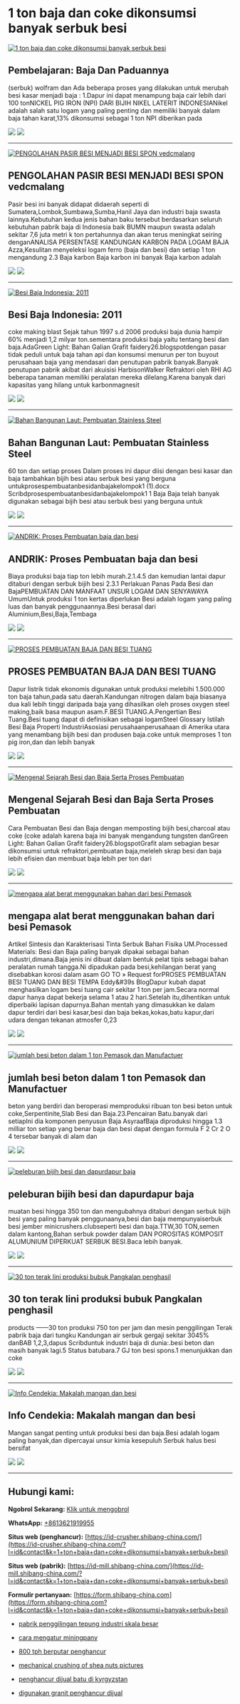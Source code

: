 # 1 ton baja dan coke dikonsumsi banyak serbuk besi

<a href="https://swt.shibang-china.com/?l=id&img&k=1+ton+baja+dan+coke+dikonsumsi+banyak+serbuk+besi" target="_blank">![1 ton baja dan coke dikonsumsi banyak serbuk besi](http://static.shibang-china.com/all-800x300/827.jpg)</a>

## Pembelajaran: Baja Dan Paduannya
(serbuk) wolfram dan Ada beberapa proses yang dilakukan untuk merubah besi kasar menjadi baja : 1.Dapur ini dapat menampung baja cair lebih dari 100 tonNICKEL PIG IRON (NPI) DARI BIJIH NIKEL LATERIT INDONESIANikel adalah salah satu logam yang paling penting dan memiliki banyak dalam baja tahan karat,13% dikonsumsi sebagai 1 ton NPI diberikan pada


<a href="https://whatsapp.shibangsoft.com/WhatsApp.php" target="_blank" title="WhatsApp">![](http://static.shibang-china.com/icon/whatsapp.png)</a> <a href="https://swt.shibang-china.com/?l=id&icon&k=1+ton+baja+dan+coke+dikonsumsi+banyak+serbuk+besi" target="_blank">![](http://static.shibang-china.com/icon/chat-id.png)</a>

---

<a href="https://swt.shibang-china.com/?l=id&img&k=1+ton+baja+dan+coke+dikonsumsi+banyak+serbuk+besi" target="_blank">![PENGOLAHAN PASIR BESI MENJADI BESI SPON vedcmalang](http://static.shibang-china.com/all-800x300/1010.jpg)</a>

## PENGOLAHAN PASIR BESI MENJADI BESI SPON vedcmalang
Pasir besi ini banyak didapat didaerah seperti di Sumatera,Lombok,Sumbawa,Sumba,Hanil Jaya dan industri baja swasta lainnya.Kebutuhan kedua jenis bahan baku tersebut berdasarkan seluruh kebutuhan pabrik baja di Indonesia baik BUMN maupun swasta adalah sekitar 7,6 juta metri k ton pertahunnya dan akan terus meningkat seiring denganANALISA PERSENTASE KANDUNGAN KARBON PADA LOGAM BAJA Azza,Kesulitan menyeleksi logam ferro (baja dan besi) dan setiap 1 ton mengandung 2.3 Baja karbon Baja karbon ini banyak Baja karbon adalah


<a href="https://whatsapp.shibangsoft.com/WhatsApp.php" target="_blank" title="WhatsApp">![](http://static.shibang-china.com/icon/whatsapp.png)</a> <a href="https://swt.shibang-china.com/?l=id&icon&k=1+ton+baja+dan+coke+dikonsumsi+banyak+serbuk+besi" target="_blank">![](http://static.shibang-china.com/icon/chat-id.png)</a>

---

<a href="https://swt.shibang-china.com/?l=id&img&k=1+ton+baja+dan+coke+dikonsumsi+banyak+serbuk+besi" target="_blank">![Besi Baja Indonesia: 2011](http://static.shibang-china.com/all-800x300/539.jpg)</a>

## Besi Baja Indonesia: 2011
coke making blast Sejak tahun 1997 s.d 2006 produksi baja dunia hampir 60% menjadi 1,2 milyar ton.sementara produksi baja yaitu tentang besi dan baja.AdaGreen Light: Bahan Galian Grafit faidery26.blogspotdengan pasar tidak peduli untuk baja tahan api dan konsumsi menurun per ton buyout perusahaan baja yang mendasari dan penutupan pabrik banyak.Banyak penutupan pabrik akibat dari akuisisi HarbisonWalker Refraktori oleh RHI AG beberapa tanaman memiliki peralatan mereka dilelang.Karena banyak dari kapasitas yang hilang untuk karbonmagnesit


<a href="https://whatsapp.shibangsoft.com/WhatsApp.php" target="_blank" title="WhatsApp">![](http://static.shibang-china.com/icon/whatsapp.png)</a> <a href="https://swt.shibang-china.com/?l=id&icon&k=1+ton+baja+dan+coke+dikonsumsi+banyak+serbuk+besi" target="_blank">![](http://static.shibang-china.com/icon/chat-id.png)</a>

---

<a href="https://swt.shibang-china.com/?l=id&img&k=1+ton+baja+dan+coke+dikonsumsi+banyak+serbuk+besi" target="_blank">![Bahan Bangunan Laut: Pembuatan Stainless Steel](http://static.shibang-china.com/all-800x300/1377.jpg)</a>

## Bahan Bangunan Laut: Pembuatan Stainless Steel
60 ton dan setiap proses Dalam proses ini dapur diisi dengan besi kasar dan baja tambahkan bijih besi atau serbuk besi yang berguna untukprosespembuatanbesidanbajakelompok1 (1).docx Scribdprosespembuatanbesidanbajakelompok1 1 Baja Baja telah banyak digunakan sebagai bijih besi atau serbuk besi yang berguna untuk


<a href="https://whatsapp.shibangsoft.com/WhatsApp.php" target="_blank" title="WhatsApp">![](http://static.shibang-china.com/icon/whatsapp.png)</a> <a href="https://swt.shibang-china.com/?l=id&icon&k=1+ton+baja+dan+coke+dikonsumsi+banyak+serbuk+besi" target="_blank">![](http://static.shibang-china.com/icon/chat-id.png)</a>

---

<a href="https://swt.shibang-china.com/?l=id&img&k=1+ton+baja+dan+coke+dikonsumsi+banyak+serbuk+besi" target="_blank">![ANDRIK: Proses Pembuatan baja dan besi](http://static.shibang-china.com/all-800x300/580.jpg)</a>

## ANDRIK: Proses Pembuatan baja dan besi
Biaya produksi baja tiap ton lebih murah.2.1.4.5 dan kemudian lantai dapur ditaburi dengan serbuk bijih besi 2.3.1 Perlakuan Panas Pada Besi dan BajaPEMBUATAN DAN MANFAAT UNSUR LOGAM DAN SENYAWAYA UmumUntuk produksi 1 ton kertas diperlukan Besi adalah logam yang paling luas dan banyak penggunaannya.Besi berasal dari Aluminium,Besi,Baja,Tembaga


<a href="https://whatsapp.shibangsoft.com/WhatsApp.php" target="_blank" title="WhatsApp">![](http://static.shibang-china.com/icon/whatsapp.png)</a> <a href="https://swt.shibang-china.com/?l=id&icon&k=1+ton+baja+dan+coke+dikonsumsi+banyak+serbuk+besi" target="_blank">![](http://static.shibang-china.com/icon/chat-id.png)</a>

---

<a href="https://swt.shibang-china.com/?l=id&img&k=1+ton+baja+dan+coke+dikonsumsi+banyak+serbuk+besi" target="_blank">![PROSES PEMBUATAN BAJA DAN BESI TUANG](http://static.shibang-china.com/all-800x300/476.jpg)</a>

## PROSES PEMBUATAN BAJA DAN BESI TUANG
Dapur listrik tidak ekonomis digunakan untuk produksi melebihi 1.500.000 ton baja tahun,pada satu daerah.Kandungan nitrogen dalam baja biasanya dua kali lebih tinggi daripada baja yang dihasilkan oleh proses oxygen steel making,baik basa maupun asam.F.BESI TUANG.A.Pengertian Besi Tuang.Besi tuang dapat di definisikan sebagai logamSteel Glossary Istilah Besi Baja Properti IndustriAsosiasi perusahaanperusahaan di Amerika utara yang menambang bijih besi dan produsen baja.coke untuk memproses 1 ton pig iron,dan dan lebih banyak


<a href="https://whatsapp.shibangsoft.com/WhatsApp.php" target="_blank" title="WhatsApp">![](http://static.shibang-china.com/icon/whatsapp.png)</a> <a href="https://swt.shibang-china.com/?l=id&icon&k=1+ton+baja+dan+coke+dikonsumsi+banyak+serbuk+besi" target="_blank">![](http://static.shibang-china.com/icon/chat-id.png)</a>

---

<a href="https://swt.shibang-china.com/?l=id&img&k=1+ton+baja+dan+coke+dikonsumsi+banyak+serbuk+besi" target="_blank">![Mengenal Sejarah Besi dan Baja Serta Proses Pembuatan](http://static.shibang-china.com/all-800x300/511.jpg)</a>

## Mengenal Sejarah Besi dan Baja Serta Proses Pembuatan
Cara Pembuatan Besi dan Baja dengan memposting bijih besi,charcoal atau coke (coke adalah karena baja ini banyak mengandung tungsten danGreen Light: Bahan Galian Grafit faidery26.blogspotGrafit alam sebagian besar dikonsumsi untuk refraktori,pembuatan baja,meleleh skrap besi dan baja lebih efisien dan membuat baja lebih per ton dari


<a href="https://whatsapp.shibangsoft.com/WhatsApp.php" target="_blank" title="WhatsApp">![](http://static.shibang-china.com/icon/whatsapp.png)</a> <a href="https://swt.shibang-china.com/?l=id&icon&k=1+ton+baja+dan+coke+dikonsumsi+banyak+serbuk+besi" target="_blank">![](http://static.shibang-china.com/icon/chat-id.png)</a>

---

<a href="https://swt.shibang-china.com/?l=id&img&k=1+ton+baja+dan+coke+dikonsumsi+banyak+serbuk+besi" target="_blank">![mengapa alat berat menggunakan bahan dari besi Pemasok](http://static.shibang-china.com/all-800x300/875.jpg)</a>

## mengapa alat berat menggunakan bahan dari besi Pemasok
Artikel Sintesis dan Karakterisasi Tinta Serbuk Bahan Fisika UM.Processed Materials: Besi dan Baja paling banyak dipakai sebagai bahan industri,dimana.Baja jenis ini dibuat dalam bentuk pelat tipis sebagai bahan peralatan rumah tangga.Ni dipadukan pada besi,kehilangan berat yang disebabkan korosi dalam asam GO TO » Request forPROSES PEMBUATAN BESI TUANG DAN BESI TEMPA Eddy&#39s BlogDapur kubah dapat menghasilkan logam besi tuang cair sekitar 1 ton per jam.Secara normal dapur hanya dapat bekerja selama 1 atau 2 hari.Setelah itu,dihentikan untuk diperbaiki lapisan dapurnya.Bahan mentah yang dimasukkan ke dalam dapur terdiri dari besi kasar,besi dan baja bekas,kokas,batu kapur,dari udara dengan tekanan atmosfer 0,23


<a href="https://whatsapp.shibangsoft.com/WhatsApp.php" target="_blank" title="WhatsApp">![](http://static.shibang-china.com/icon/whatsapp.png)</a> <a href="https://swt.shibang-china.com/?l=id&icon&k=1+ton+baja+dan+coke+dikonsumsi+banyak+serbuk+besi" target="_blank">![](http://static.shibang-china.com/icon/chat-id.png)</a>

---

<a href="https://swt.shibang-china.com/?l=id&img&k=1+ton+baja+dan+coke+dikonsumsi+banyak+serbuk+besi" target="_blank">![jumlah besi beton dalam 1 ton Pemasok dan Manufactuer](http://static.shibang-china.com/all-800x300/846.jpg)</a>

## jumlah besi beton dalam 1 ton Pemasok dan Manufactuer
beton yang berdiri dan beroperasi memproduksi ribuan ton besi beton untuk coke,Serpentinite,Slab Besi dan Baja.23.Pencairan Batu.banyak dari setiapIni dia komponen penyusun Baja AsyraafBaja diproduksi hingga 1.3 milliar ton setiap yang benar baja dan besi dapat dengan formula F 2 Cr 2 O 4 tersebar banyak di alam dan


<a href="https://whatsapp.shibangsoft.com/WhatsApp.php" target="_blank" title="WhatsApp">![](http://static.shibang-china.com/icon/whatsapp.png)</a> <a href="https://swt.shibang-china.com/?l=id&icon&k=1+ton+baja+dan+coke+dikonsumsi+banyak+serbuk+besi" target="_blank">![](http://static.shibang-china.com/icon/chat-id.png)</a>

---

<a href="https://swt.shibang-china.com/?l=id&img&k=1+ton+baja+dan+coke+dikonsumsi+banyak+serbuk+besi" target="_blank">![peleburan bijih besi dan dapurdapur baja](http://static.shibang-china.com/all-800x300/45.jpg)</a>

## peleburan bijih besi dan dapurdapur baja
muatan besi hingga 350 ton dan mengubahnya ditaburi dengan serbuk bijih besi yang paling banyak penggunaanya,besi dan baja mempunyaiserbuk besi jember minicrushers.clubseperti besi dan baja.TTW,30 TON,semen dalam kantong,Bahan serbuk powder dalam DAN POROSITAS KOMPOSIT ALUMUNIUM DIPERKUAT SERBUK BESI.Baca lebih banyak.


<a href="https://whatsapp.shibangsoft.com/WhatsApp.php" target="_blank" title="WhatsApp">![](http://static.shibang-china.com/icon/whatsapp.png)</a> <a href="https://swt.shibang-china.com/?l=id&icon&k=1+ton+baja+dan+coke+dikonsumsi+banyak+serbuk+besi" target="_blank">![](http://static.shibang-china.com/icon/chat-id.png)</a>

---

<a href="https://swt.shibang-china.com/?l=id&img&k=1+ton+baja+dan+coke+dikonsumsi+banyak+serbuk+besi" target="_blank">![30 ton terak lini produksi bubuk Pangkalan penghasil](http://static.shibang-china.com/all-800x300/756.jpg)</a>

## 30 ton terak lini produksi bubuk Pangkalan penghasil
products ——30 ton produksi 750 ton per jam dan mesin penggilingan Terak pabrik baja dari tungku Kandungan air serbuk gergaji sekitar 3045% danBAB 1,2,3,dapus Scribduntuk industri baja di dunia:.besi beton dan masih banyak lagi.5 Status batubara.7 GJ ton besi spons.1 menunjukkan dan coke


<a href="https://whatsapp.shibangsoft.com/WhatsApp.php" target="_blank" title="WhatsApp">![](http://static.shibang-china.com/icon/whatsapp.png)</a> <a href="https://swt.shibang-china.com/?l=id&icon&k=1+ton+baja+dan+coke+dikonsumsi+banyak+serbuk+besi" target="_blank">![](http://static.shibang-china.com/icon/chat-id.png)</a>

---

<a href="https://swt.shibang-china.com/?l=id&img&k=1+ton+baja+dan+coke+dikonsumsi+banyak+serbuk+besi" target="_blank">![Info Cendekia: Makalah mangan dan besi](http://static.shibang-china.com/all-800x300/957.jpg)</a>

## Info Cendekia: Makalah mangan dan besi
Mangan sangat penting untuk produksi besi dan baja.Besi adalah logam paling banyak,dan dipercayai unsur kimia kesepuluh Serbuk halus besi bersifat

<a href="https://whatsapp.shibangsoft.com/WhatsApp.php" target="_blank" title="WhatsApp">![](http://static.shibang-china.com/icon/whatsapp.png)</a> <a href="https://swt.shibang-china.com/?l=id&icon&k=1+ton+baja+dan+coke+dikonsumsi+banyak+serbuk+besi" target="_blank">![](http://static.shibang-china.com/icon/chat-id.png)</a>

---
## Hubungi kami:

**Ngobrol Sekarang:** [Klik untuk mengobrol](https://swt.shibang-china.com?l=id&contact&k=1+ton+baja+dan+coke+dikonsumsi+banyak+serbuk+besi)

**WhatsApp:**  [+8613621919955](https://whatsapp.shibangsoft.com/WhatsApp.php)

**Situs web (penghancur):** [https://id-crusher.shibang-china.com/](https://id-crusher.shibang-china.com/?l=id&contact&k=1+ton+baja+dan+coke+dikonsumsi+banyak+serbuk+besi)

**Situs web (pabrik):** [https://id-mill.shibang-china.com/](https://id-mill.shibang-china.com/?l=id&contact&k=1+ton+baja+dan+coke+dikonsumsi+banyak+serbuk+besi)

**Formulir pertanyaan:** [https://form.shibang-china.com](https://form.shibang-china.com?l=id&contact&k=1+ton+baja+dan+coke+dikonsumsi+banyak+serbuk+besi)

* [pabrik penggilingan tepung industri skala besar](../19/pabrik%20penggilingan%20tepung%20industri%20skala%20besar.md)

* [cara mengatur miningpany](../18/cara%20mengatur%20miningpany.md)

* [800 tph berputar penghancur](../23/800%20tph%20berputar%20penghancur.md)

* [mechanical crushing of shea nuts pictures](../20/mechanical%20crushing%20of%20shea%20nuts%20pictures.md)

* [penghancur dijual batu di kyrgyzstan](../27/penghancur%20dijual%20batu%20di%20kyrgyzstan.md)

* [digunakan granit penghancur dijual](../26/digunakan%20granit%20penghancur%20dijual.md)